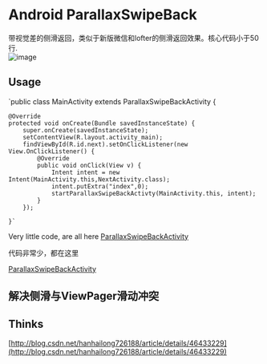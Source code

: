   Android ParallaxSwipeBack
=======================

带视觉差的侧滑返回，类似于新版微信和lofter的侧滑返回效果。核心代码小于50行.  
![image](https://github.com/bushijie/ParallaxSwipeBack/blob/master/show.gif) 

Usage
-----
 `public class MainActivity extends ParallaxSwipeBackActivity {

    @Override
    protected void onCreate(Bundle savedInstanceState) {
        super.onCreate(savedInstanceState);
        setContentView(R.layout.activity_main);
        findViewById(R.id.next).setOnClickListener(new View.OnClickListener() {
            @Override
            public void onClick(View v) {
                Intent intent = new Intent(MainActivity.this,NextActivity.class);
                intent.putExtra("index",0);
                startParallaxSwipeBackActivty(MainActivity.this, intent);
            }
        });

    }`   

Very little code, are all here
[ParallaxSwipeBackActivity](https://github.com/bushijie/ParallaxSwipeBack/blob/master/app/src/main/java/com/bureak/parallaxswipeback/ParallaxSwipeBackActivity.java)


代码非常少，都在这里

[ParallaxSwipeBackActivity](https://github.com/bushijie/ParallaxSwipeBack/blob/master/app/src/main/java/com/bureak/parallaxswipeback/ParallaxSwipeBackActivity.java)

解决侧滑与ViewPager滑动冲突
-----


Thinks
-----

[http://blog.csdn.net/hanhailong726188/article/details/46433229](http://blog.csdn.net/hanhailong726188/article/details/46433229)
